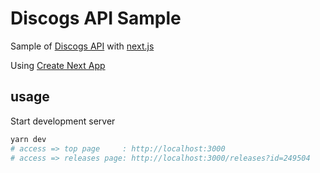 # Discogs API Sample

Sample of [Discogs API](https://www.discogs.com/developers/) with [next.js](https://nextjs.org/)

Using [Create Next App](https://github.com/segmentio/create-next-app)



## usage

Start development server

```bash
yarn dev
# access => top page     : http://localhost:3000
# access => releases page: http://localhost:3000/releases?id=249504
```


